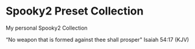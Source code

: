 # Spooky2 Preset Collection
 My personal Spooky2 Collection

 “No weapon that is formed against thee shall prosper" Isaiah 54:17 (KJV)
